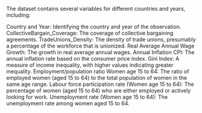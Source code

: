 The dataset contains several variables for different countries and years, including:

Country and Year: Identifying the country and year of the observation.
CollectiveBargain_Coverage: The coverage of collective bargaining agreements.
TradeUnions_Density: The density of trade unions, presumably a percentage of the workforce that is unionized.
Real Average Annual Wage Growth: The growth in real average annual wages.
Annual Inflation CPI: The annual inflation rate based on the consumer price index.
Gini Index: A measure of income inequality, with higher values indicating greater inequality.
Employment/population ratio Women age 15 to 64: The ratio of employed women (aged 15 to 64) to the total population of women in the same age range.
Labour force participation rate (Women age 15 to 64): The percentage of women (aged 15 to 64) who are either employed or actively looking for work.
Unemployment rate (Women age 15 to 64): The unemployment rate among women aged 15 to 64.
